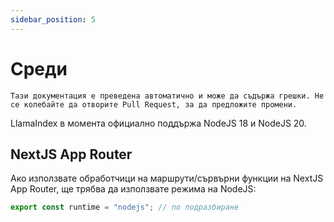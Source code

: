 ```yaml
---
sidebar_position: 5
---
```


# Среди

`Тази документация е преведена автоматично и може да съдържа грешки. Не се колебайте да отворите Pull Request, за да предложите промени.`

LlamaIndex в момента официално поддържа NodeJS 18 и NodeJS 20.

## NextJS App Router

Ако използвате обработчици на маршрути/сървърни функции на NextJS App Router, ще трябва да използвате режима на NodeJS:

```js
export const runtime = "nodejs"; // по подразбиране
```